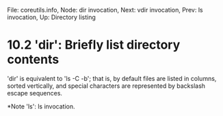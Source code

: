 File: coreutils.info,  Node: dir invocation,  Next: vdir invocation,  Prev: ls invocation,  Up: Directory listing

10.2 'dir': Briefly list directory contents
===========================================

'dir' is equivalent to 'ls -C -b'; that is, by default files are listed
in columns, sorted vertically, and special characters are represented by
backslash escape sequences.

   *Note 'ls': ls invocation.


